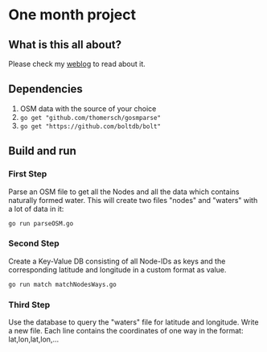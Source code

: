 One month project
=================

What is this all about?
-----------------------

Please check my [weblog](https://raphaelsprenger.de/blog/) to read about it.

Dependencies
------------

1. OSM data with the source of your choice
1. `go get "github.com/thomersch/gosmparse"`
1. `go get "https://github.com/boltdb/bolt"`

Build and run
-------------

### First Step
Parse an OSM file to get all the Nodes and all the data which contains naturally formed water.
This will create two files "nodes" and "waters" with a lot of data in it:

`go run parseOSM.go`

### Second Step
Create a Key-Value DB consisting of all Node-IDs as keys and the corresponding latitude and longitude in a custom format as value.

`go run match matchNodesWays.go`

### Third Step
Use the database to query the "waters" file for latitude and longitude. Write a new file. Each line contains the coordinates of one way in the format: lat,lon,lat,lon,...

